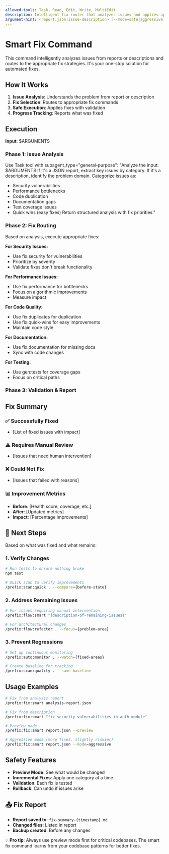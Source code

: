 ```yaml
---
allowed-tools: Task, Read, Edit, Write, MultiEdit
description: Intelligent fix router that analyzes issues and applies appropriate fixes
argument-hint: <report.json|issue-description> [--mode=safe|aggressive] [--preview]
---
```


# Smart Fix Command

This command intelligently analyzes issues from reports or descriptions and routes to the appropriate fix strategies. It's your one-stop solution for automated fixes.

## How It Works

1. **Issue Analysis**: Understands the problem from report or description
2. **Fix Selection**: Routes to appropriate fix commands
3. **Safe Execution**: Applies fixes with validation
4. **Progress Tracking**: Reports what was fixed

## Execution

**Input**: $ARGUMENTS

### Phase 1: Issue Analysis

Use Task tool with subagent_type="general-purpose":
"Analyze the input: $ARGUMENTS
If it's a JSON report, extract key issues by category.
If it's a description, identify the problem domain.
Categorize issues as:
- Security vulnerabilities
- Performance bottlenecks
- Code duplication
- Documentation gaps
- Test coverage issues
- Quick wins (easy fixes)
Return structured analysis with fix priorities."

### Phase 2: Fix Routing

Based on analysis, execute appropriate fixes:

**For Security Issues:**
- Use fix:security for vulnerabilities
- Prioritize by severity
- Validate fixes don't break functionality

**For Performance Issues:**
- Use fix:performance for bottlenecks
- Focus on algorithmic improvements
- Measure impact

**For Code Quality:**
- Use fix:duplicates for duplication
- Use fix:quick-wins for easy improvements
- Maintain code style

**For Documentation:**
- Use fix:documentation for missing docs
- Sync with code changes

**For Testing:**
- Use gen:tests for coverage gaps
- Focus on critical paths

### Phase 3: Validation & Report

## Fix Summary

### ✅ Successfully Fixed
- [List of fixed issues with impact]

### ⚠️ Requires Manual Review
- [Issues that need human intervention]

### ❌ Could Not Fix
- [Issues that failed with reasons]

### 📊 Improvement Metrics
- **Before**: [Health score, coverage, etc.]
- **After**: [Updated metrics]
- **Impact**: [Percentage improvements]

## 🎯 Next Steps

Based on what was fixed and what remains:

### 1. **Verify Changes**
```bash
# Run tests to ensure nothing broke
npm test

# Quick scan to verify improvements
/prefix:scan:quick . --compare={before-state}
```

### 2. **Address Remaining Issues**
```bash
# For issues requiring manual intervention
/prefix:flow:smart "{description-of-remaining-issues}"

# For architectural changes
/prefix:flow:refactor . --focus={problem-area}
```

### 3. **Prevent Regressions**
```bash
# Set up continuous monitoring
/prefix:auto:monitor . --watch={fixed-areas}

# Create baseline for tracking
/prefix:scan:quality . --save-baseline
```

## Usage Examples

```bash
# Fix from analysis report
/prefix:fix:smart analysis-report.json

# Fix from description
/prefix:fix:smart "fix security vulnerabilities in auth module"

# Preview mode
/prefix:fix:smart report.json --preview

# Aggressive mode (more fixes, slightly riskier)
/prefix:fix:smart report.json --mode=aggressive
```

## Safety Features

- **Preview Mode**: See what would be changed
- **Incremental Fixes**: Apply one category at a time
- **Validation**: Each fix is tested
- **Rollback**: Can undo if issues arise

## 📤 Fix Report
- **Report saved to**: `fix-summary-{timestamp}.md`
- **Changed files**: Listed in report
- **Backup created**: Before any changes

💡 **Pro tip**: Always use preview mode first for critical codebases. The smart fix command learns from your codebase patterns for better fixes.